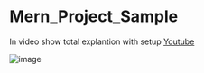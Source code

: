 # Mern_Project_Sample
In video show total explantion with setup [Youtube](https://shrinkme.org/entoWkGL)

![image](https://github.com/Gaurav6342/Mern_Project_Sample/assets/48625801/01d9fb2b-56c4-4c33-8eef-3a94eecc378a)
